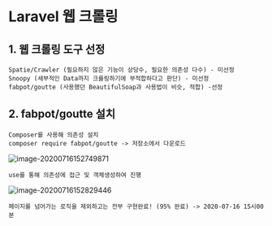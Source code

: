 # Laravel 웹 크롤링

## 1. 웹 크롤링 도구 선정
	Spatie/Crawler (필요하지 않은 기능이 상당수, 필요한 의존성 다수) - 미선정
	Snoopy (세부적인 Data까지 크롤링하기에 부적합하다고 판단) - 미선정
	fabpot/goutte (사용했던 BeautifulSoap과 사용법이 비슷, 적합) -선정

## 2. fabpot/goutte 설치
	Composer를 사용해 의존성 설치
	composer require fabpot/goutte -> 저장소에서 다운로드

![image-20200716152749871](C:\Users\user\AppData\Roaming\Typora\typora-user-images\image-20200716152749871.png)

	use를 통해 의존성에 접근 및 객체생성하여 진행

![image-20200716152829446](C:\Users\user\AppData\Roaming\Typora\typora-user-images\image-20200716152829446.png)

	페이지를 넘어가는 로직을 제외하고는 전부 구현완료! (95% 완료) -> 2020-07-16 15시00분